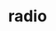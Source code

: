 ---
layout: objects
title: radio
emoji: radio
permalink: 📻.html
image: assets/img/3moji/radio.png
---
